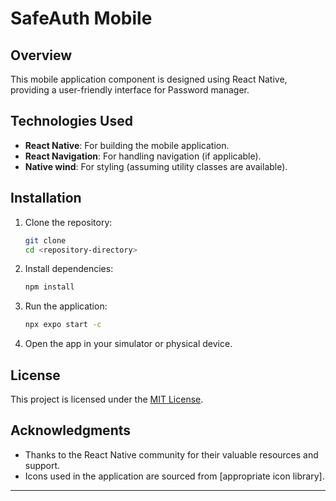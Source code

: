 # SafeAuth Mobile

## Overview

This mobile application component is designed using React Native, providing a user-friendly interface for Password manager. 

## Technologies Used

- **React Native**: For building the mobile application.
- **React Navigation**: For handling navigation (if applicable).
- **Native wind**: For styling (assuming utility classes are available).

## Installation

1. Clone the repository:
   ```bash
   git clone 
   cd <repository-directory>
   ```

2. Install dependencies:
   ```bash
   npm install
   ```

3. Run the application:
   ```bash
   npx expo start -c
   ```

4. Open the app in your simulator or physical device.


## License

This project is licensed under the [MIT License](LICENSE).

## Acknowledgments

- Thanks to the React Native community for their valuable resources and support.
- Icons used in the application are sourced from [appropriate icon library].

---
